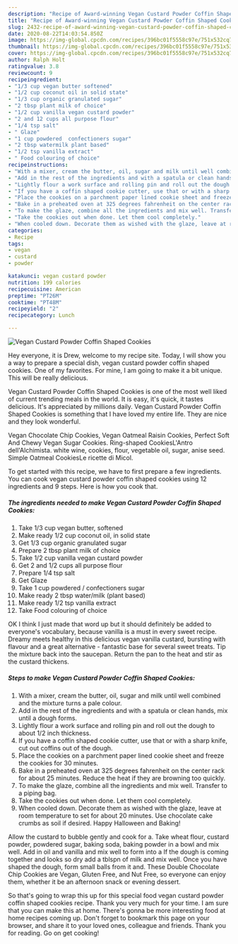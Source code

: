 ```yaml
---
description: "Recipe of Award-winning Vegan Custard Powder Coffin Shaped Cookies"
title: "Recipe of Award-winning Vegan Custard Powder Coffin Shaped Cookies"
slug: 2432-recipe-of-award-winning-vegan-custard-powder-coffin-shaped-cookies
date: 2020-08-22T14:03:54.850Z
image: https://img-global.cpcdn.com/recipes/396bc01f5558c97e/751x532cq70/vegan-custard-powder-coffin-shaped-cookies-recipe-main-photo.jpg
thumbnail: https://img-global.cpcdn.com/recipes/396bc01f5558c97e/751x532cq70/vegan-custard-powder-coffin-shaped-cookies-recipe-main-photo.jpg
cover: https://img-global.cpcdn.com/recipes/396bc01f5558c97e/751x532cq70/vegan-custard-powder-coffin-shaped-cookies-recipe-main-photo.jpg
author: Ralph Holt
ratingvalue: 3.8
reviewcount: 9
recipeingredient:
- "1/3 cup vegan butter softened"
- "1/2 cup coconut oil in solid state"
- "1/3 cup organic granulated sugar"
- "2 tbsp plant milk of choice"
- "1/2 cup vanilla vegan custard powder"
- "2 and 12 cups all purpose flour"
- "1/4 tsp salt"
- " Glaze"
- "1 cup powdered  confectioners sugar"
- "2 tbsp watermilk plant based"
- "1/2 tsp vanilla extract"
- " Food colouring of choice"
recipeinstructions:
- "With a mixer, cream the butter, oil, sugar and milk until well combined and the mixture turns a pale colour."
- "Add in the rest of the ingredients and with a spatula or clean hands, mix until a dough forms."
- "Lightly flour a work surface and rolling pin and roll out the dough to about 1/2 inch thickness."
- "If you have a coffin shaped cookie cutter, use that or with a sharp knife, cut out coffins out of the dough."
- "Place the cookies on a parchment paper lined cookie sheet and freeze the cookies for 30 minutes."
- "Bake in a preheated oven at 325 degrees fahrenheit on the center rack for about 25 minutes. Reduce the heat if they are browning too quickly."
- "To make the glaze, combine all the ingredients and mix well. Transfer to a piping bag."
- "Take the cookies out when done. Let them cool completely."
- "When cooled down. Decorate them as wished with the glaze, leave at room temperature to set for about 20 minutes. Use chocolate cake crumbs as soil if desired. Happy Halloween and Baking!"
categories:
- Recipe
tags:
- vegan
- custard
- powder

katakunci: vegan custard powder 
nutrition: 199 calories
recipecuisine: American
preptime: "PT26M"
cooktime: "PT48M"
recipeyield: "2"
recipecategory: Lunch

---
```



![Vegan Custard Powder Coffin Shaped Cookies](https://img-global.cpcdn.com/recipes/396bc01f5558c97e/751x532cq70/vegan-custard-powder-coffin-shaped-cookies-recipe-main-photo.jpg)

Hey everyone, it is Drew, welcome to my recipe site. Today, I will show you a way to prepare a special dish, vegan custard powder coffin shaped cookies. One of my favorites. For mine, I am going to make it a bit unique. This will be really delicious.

Vegan Custard Powder Coffin Shaped Cookies is one of the most well liked of current trending meals in the world. It is easy, it's quick, it tastes delicious. It's appreciated by millions daily. Vegan Custard Powder Coffin Shaped Cookies is something that I have loved my entire life. They are nice and they look wonderful.

Vegan Chocolate Chip Cookies, Vegan Oatmeal Raisin Cookies, Perfect Soft And Chewy Vegan Sugar Cookies. Ring-shaped CookiesL&#39;Antro dell&#39;Alchimista. white wine, cookies, flour, vegetable oil, sugar, anise seed. Simple Oatmeal CookiesLe ricette di Micol.


To get started with this recipe, we have to first prepare a few ingredients. You can cook vegan custard powder coffin shaped cookies using 12 ingredients and 9 steps. Here is how you cook that.

<!--inarticleads1-->

##### The ingredients needed to make Vegan Custard Powder Coffin Shaped Cookies:

1. Take 1/3 cup vegan butter, softened
1. Make ready 1/2 cup coconut oil, in solid state
1. Get 1/3 cup organic granulated sugar
1. Prepare 2 tbsp plant milk of choice
1. Take 1/2 cup vanilla vegan custard powder
1. Get 2 and 1/2 cups all purpose flour
1. Prepare 1/4 tsp salt
1. Get  Glaze
1. Take 1 cup powdered / confectioners sugar
1. Make ready 2 tbsp water/milk (plant based)
1. Make ready 1/2 tsp vanilla extract
1. Take  Food colouring of choice


OK I think I just made that word up but it should definitely be added to everyone&#39;s vocabulary, because vanilla is a must in every sweet recipe. Dreamy meets healthy in this delicious vegan vanilla custard, bursting with flavour and a great alternative - fantastic base for several sweet treats. Tip the mixture back into the saucepan. Return the pan to the heat and stir as the custard thickens. 

<!--inarticleads2-->

##### Steps to make Vegan Custard Powder Coffin Shaped Cookies:

1. With a mixer, cream the butter, oil, sugar and milk until well combined and the mixture turns a pale colour.
1. Add in the rest of the ingredients and with a spatula or clean hands, mix until a dough forms.
1. Lightly flour a work surface and rolling pin and roll out the dough to about 1/2 inch thickness.
1. If you have a coffin shaped cookie cutter, use that or with a sharp knife, cut out coffins out of the dough.
1. Place the cookies on a parchment paper lined cookie sheet and freeze the cookies for 30 minutes.
1. Bake in a preheated oven at 325 degrees fahrenheit on the center rack for about 25 minutes. Reduce the heat if they are browning too quickly.
1. To make the glaze, combine all the ingredients and mix well. Transfer to a piping bag.
1. Take the cookies out when done. Let them cool completely.
1. When cooled down. Decorate them as wished with the glaze, leave at room temperature to set for about 20 minutes. Use chocolate cake crumbs as soil if desired. Happy Halloween and Baking!


Allow the custard to bubble gently and cook for a. Take wheat flour, custard powder, powdered sugar, baking soda, baking powder in a bowl and mix well. Add in oil and vanilla and mix well to form into a If the dough is coming together and looks so dry add a tblspn of milk and mix well. Once you have shaped the dough, form small balls from it and. These Double Chocolate Chip Cookies are Vegan, Gluten Free, and Nut Free, so everyone can enjoy them, whether it be an afternoon snack or evening dessert. 

So that's going to wrap this up for this special food vegan custard powder coffin shaped cookies recipe. Thank you very much for your time. I am sure that you can make this at home. There's gonna be more interesting food at home recipes coming up. Don't forget to bookmark this page on your browser, and share it to your loved ones, colleague and friends. Thank you for reading. Go on get cooking!
